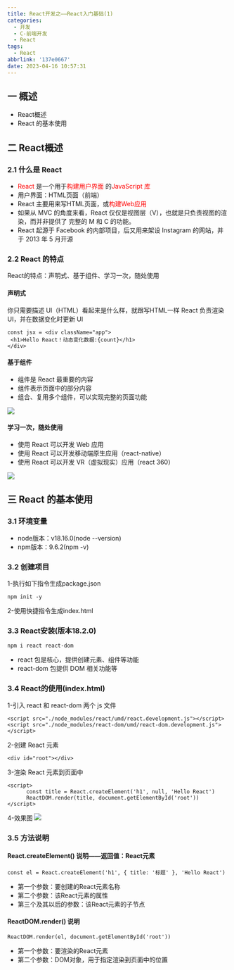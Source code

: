 ```yaml
---
title: React开发之——React入门基础(1)
categories:
  - 开发
  - C-前端开发
  - React
tags:
  - React
abbrlink: '137e0667'
date: 2023-04-16 10:57:31
---
```

## 一 概述

* React概述
* React 的基本使用

<!--more-->

## 二  React概述

### 2.1 什么是 React

* <font color=red>React</font> 是一个用于<font color=red>构建用户界面</font> 的<font color=red>JavaScript 库</font>
* 用户界面：HTML页面（前端）
* React 主要用来写HTML页面，或<font color=red>构建Web应用</font>
* 如果从 MVC 的角度来看，React 仅仅是视图层（V），也就是只负责视图的渲染，而并非提供了
  完整的 M 和 C 的功能。
* React 起源于 Facebook 的内部项目，后又用来架设 Instagram 的网站，并于 2013 年 5 月开源

### 2.2 React 的特点

React的特点：声明式、基于组件、学习一次，随处使用

#### 声明式

你只需要描述 UI（HTML）看起来是什么样，就跟写HTML一样
React 负责渲染 UI，并在数据变化时更新 UI

```
const jsx = <div className="app">
 <h1>Hello React！动态变化数据:{count}</h1>
</div>
```

#### 基于组件

* 组件是 React 最重要的内容
* 组件表示页面中的部分内容
* 组合、复用多个组件，可以实现完整的页面功能

![][1]

#### 学习一次，随处使用

* 使用 React 可以开发 Web 应用
* 使用 React 可以开发移动端原生应用（react-native）
* 使用 React 可以开发 VR（虚拟现实）应用（react 360）

![][2]

## 三 React 的基本使用

### 3.1 环境变量

* node版本：v18.16.0(node --version)
* npm版本：9.6.2(npm -v)

### 3.2 创建项目

1-执行如下指令生成package.json

```
npm init -y
```

2-使用快捷指令生成index.html

### 3.3 React安装(版本18.2.0)

```
npm i react react-dom
```

* react 包是核心，提供创建元素、组件等功能
* react-dom 包提供 DOM 相关功能等

### 3.4 React的使用(index.html)

1-引入 react 和 react-dom 两个 js 文件

```
<script src="./node_modules/react/umd/react.development.js"></script>
<script src="./node_modules/react-dom/umd/react-dom.development.js"></script>
```

2-创建 React 元素

```
<div id="root"></div>
```

3-渲染 React 元素到页面中

```
<script>
      const title = React.createElement('h1', null, 'Hello React')
      ReactDOM.render(title, document.getElementById('root'))
</script>
```

4-效果图
![][3]

### 3.5 方法说明

#### React.createElement() 说明——返回值：React元素

```
const el = React.createElement('h1', { title: '标题' }, 'Hello React')
```

* 第一个参数：要创建的React元素名称
* 第二个参数：该React元素的属性
* 第三个及其以后的参数：该React元素的子节点

#### ReactDOM.render() 说明

```
ReactDOM.render(el, document.getElementById('root'))
```

* 第一个参数：要渲染的React元素
* 第二个参数：DOM对象，用于指定渲染到页面中的位置




[1]:https://jsd.onmicrosoft.cn/gh/PGzxc/CDN/blog-react/react-day1-img1-compose-construct.png
[2]:https://jsd.onmicrosoft.cn/gh/PGzxc/CDN/blog-react/react-day1-img1-all-use.png
[3]:https://jsd.onmicrosoft.cn/gh/PGzxc/CDN/blog-react/react-day1-img1-hello-react.png